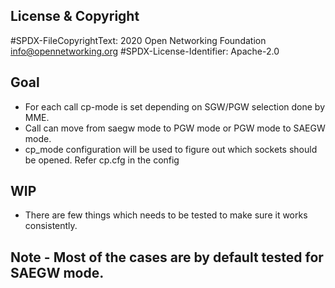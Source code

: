 License & Copyright
----

#SPDX-FileCopyrightText: 2020 Open Networking Foundation <info@opennetworking.org>
#SPDX-License-Identifier: Apache-2.0

## Goal 
- For each call cp-mode is set depending on SGW/PGW selection done by MME.
- Call can move from saegw mode to PGW mode or PGW mode to SAEGW mode.
- cp_mode configuration will be used to figure out which sockets should be opened. Refer cp.cfg in the config  

## WIP
- There are few things which needs to be tested to make sure it works consistently.

## Note - Most of the cases are by default tested for SAEGW mode.
